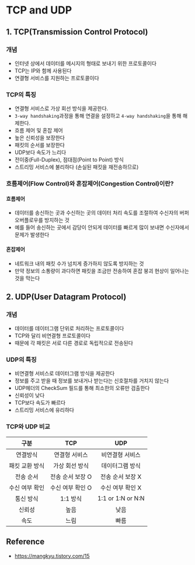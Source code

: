# TCP and UDP

## 1. TCP(Transmission Control Protocol)

### 개념
- 인터넷 상에서 데이터를 메시지의 형태로 보내기 위한 프로토콜이다
- TCP는 IP와 함께 사용된다
- 연결형 서비스를 지원하는 프로토콜이다

### TCP의 특징
- 연결형 서비스로 가상 회선 방식을 제공한다.
- ```3-way handshaking```과정을 통해 연결을 설정하고 ```4-way handshaking```을 통해 해제한다.
- 흐름 제어 및 혼잡 제어
- 높은 신뢰성을 보장한다
- 패킷의 순서를 보장한다
- UDP보다 속도가 느리다
- 전이중(Full-Duplex), 점대점(Point to Point) 방식
- 스트리밍 서비스에 불리하다 (손실된 패킷을 재전송하므로)


### 흐름제어(Flow Control)와 혼잡제어(Congestion Control)이란?

#### 흐름제어
- 데이터를 송신하는 곳과 수신하는 곳의 데이터 처리 속도를 조절하여 수신자의 버퍼 오버플로우를 방지하는 것
- 예를 들어 송신하는 곳에서 감당이 안되게 데이터를 빠르게 많이 보내면 수신자에서 문제가 발생한다

#### 혼잡제어
- 네트워크 내의 패킷 수가 넘치게 증가하지 않도록 방지하는 것 
- 만약 정보의 소통량이 과다하면 패킷을 조금만 전송하여 혼잡 붕괴 현상이 일어나는 것을 막는다


## 2. UDP(User Datagram Protocol)

### 개념
- 데이터를 데이터그램 단위로 처리하는 프로토콜이다
- TCP와 달리 비연결형 프로토콜이다
- 때문에 각 패킷은 서로 다른 경로로 독립적으로 전송된다 

### UDP의 특징
- 비연결형 서비스로 데이터그램 방식을 제공한다
- 정보를 주고 받을 때 정보를 보내거나 받는다는 신호절차를 거치지 않는다
- UDP헤더의 CheckSum 필드를 통해 최소한의 오류만 검출한다
- 신뢰성이 낮다
- TCP보다 속도가 빠르다
- 스트리밍 서비스에 유리하다


### TCP와 UDP 비교

| 구분 | TCP | UDP |
| :---: | :---: | :---: |
| 연결방식 | 연결형 서비스 | 비연결형 서비스 |
| 패킷 교환 방식 | 가상 회선 방식 | 데이터그램 방식 |
| 전송 순서 | 전송 순서 보장 O | 전송 순서 보장 X |
| 수신 여부 확인 | 수신 여부 확인 O | 수신 여부 확인 X |
| 통신 방식 | 1:1 방식 | 1:1 or 1:N or N:N |
| 신뢰성 | 높음 | 낮음 |
| 속도 | 느림 | 빠름 |




## Reference
- https://mangkyu.tistory.com/15
